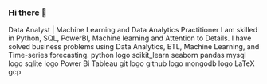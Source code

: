 ### Hi there 👋

Data Analyst | Machine Learning and Data Analytics Practitioner
I am skilled in Python, SQL, PowerBI, Machine learning and Attention to Details.
I have solved business problems using Data Analytics, ETL, Machine Learning,  and Time-series forecasting.
python logo  scikit_learn seaborn pandas mysql logo  sqlite logo  Power Bi Tableau git logo  github logo  mongodb logo  LaTeX gcp
